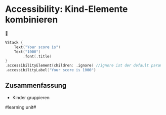 # Accessibility: Kind-Elemente kombinieren
🦮

```swift
VStack {
    Text("Your score is")
    Text("1000")
        .font(.title)
}
.accessibilityElement(children: .ignore) //ignore ist der default parameter
.accessibilityLabel("Your score is 1000")
```

## Zusammenfassung
- Kinder gruppieren


#learning unit#